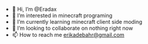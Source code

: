 - 👋 Hi, I’m @Eradax
- 👀 I’m interested in minecraft programing 
- 🌱 I’m currently learning minecraft client side moding
- 💞️ I’m looking to collaborate on nothing right now 
- 📫 How to reach me erikadebahr@gmail.com 

<!---
Eradax/Eradax is a ✨ special ✨ repository because its `README.md` (this file) appears on your GitHub profile.
You can click the Preview link to take a look at your changes.
--->
